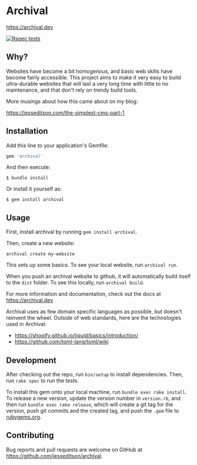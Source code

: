 # Archival

https://archival.dev

[![Rspec tests](https://github.com/jesseditson/archival/actions/workflows/rspec.yml/badge.svg)](https://github.com/jesseditson/archival/actions/workflows/rspec.yml)

## Why?

Websites have become a bit homogenous, and basic web skills have become fairly accessible. This project aims to make it very easy to build ultra-durable websites that will last a very long time with little to no maintenance, and that don't rely on trendy build tools.

More musings about how this came about on my blog:

https://jesseditson.com/the-simplest-cms-part-1

## Installation

Add this line to your application's Gemfile:

```ruby
gem 'archival'
```

And then execute:

    $ bundle install

Or install it yourself as:

    $ gem install archival

## Usage

First, install archival by running `gem install archival`.

Then, create a new website:

`archival create my-website`

This sets up some basics. To see your local website, run `archival run`.

When you push an archival website to github, it will automatically build itself to the `dist` folder. To see this locally, run `archival build`.

For more information and documentation, check out the docs at https://archival.dev

Archival uses as few domain specific languages as possible, but doesn't reinvent the wheel. Outside of web standards, here are the technologies used in Archival:

- https://shopify.github.io/liquid/basics/introduction/
- https://github.com/toml-lang/toml/wiki

## Development

After checking out the repo, run `bin/setup` to install dependencies. Then, run `rake spec` to run the tests.

To install this gem onto your local machine, run `bundle exec rake install`. To release a new version, update the version number in `version.rb`, and then run `bundle exec rake release`, which will create a git tag for the version, push git commits and the created tag, and push the `.gem` file to [rubygems.org](https://rubygems.org).

## Contributing

Bug reports and pull requests are welcome on GitHub at https://github.com/jesseditson/archival.
